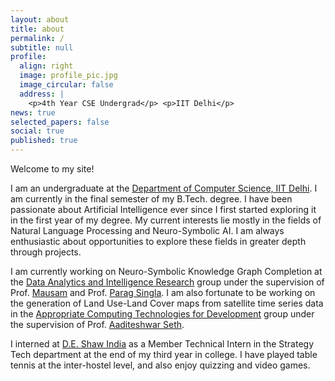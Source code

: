```yaml
---
layout: about
title: about
permalink: /
subtitle: null
profile:
  align: right
  image: profile_pic.jpg
  image_circular: false
  address: |
    <p>4th Year CSE Undergrad</p> <p>IIT Delhi</p>
news: true
selected_papers: false
social: true
published: true
---
```


Welcome to my site!

I am an undergraduate at the [Department of Computer Science, IIT Delhi](https://www.cse.iitd.ernet.in/). I am currently in the final semester of my B.Tech. degree. I have been passionate about Artificial Intelligence ever since I first started exploring it in the first year of my degree. My current interests lie mostly in the fields of Natural Language Processing and Neuro-Symbolic AI. I am always enthusiastic about opportunities to explore these fields in greater depth through projects. 

I am currently working on Neuro-Symbolic Knowledge Graph Completion at the [Data Analytics and Intelligence Research](https://github.com/dair-iitd) group under the supervision of Prof. [Mausam](https://www.cse.iitd.ac.in/~mausam) and Prof. [Parag Singla](https://www.cse.iitd.ac.in/~parags/). I am also fortunate to be working on the generation of Land Use-Land Cover maps from satellite time series data in the [Appropriate Computing Technologies for Development](http://act4d.iitd.ernet.in/) group under the supervision of Prof. [Aaditeshwar Seth](https://www.cse.iitd.ac.in/~aseth/). 

I interned at [D.E. Shaw India](https://www.deshawindia.com/) as a Member Technical Intern in the Strategy Tech department at the end of my third year in college. I have played table tennis at the inter-hostel level, and also enjoy quizzing and video games. 
